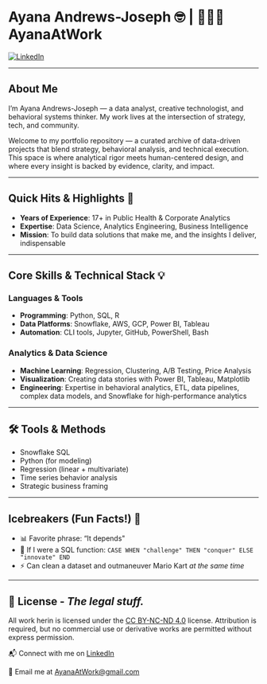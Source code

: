 # Ayana Andrews-Joseph 🤓 | 👩🏽‍💻 AyanaAtWork

[![LinkedIn](https://img.shields.io/badge/LinkedIn-Connect-blue?style=flat-square&logo=linkedin&logoColor=white)](https://www.linkedin.com/in/aajoseph)  

---

## About Me 

I’m Ayana Andrews-Joseph — a data analyst, creative technologist, and behavioral systems thinker. My work lives at the intersection of strategy, tech, and community.  

Welcome to my portfolio repository — a curated archive of data-driven projects that blend strategy, behavioral analysis, and technical execution. This space is where analytical rigor meets human-centered design, and where every insight is backed by evidence, clarity, and impact.

---

## Quick Hits & Highlights 🎯

- **Years of Experience**: 17+ in Public Health & Corporate Analytics
- **Expertise**: Data Science, Analytics Engineering, Business Intelligence
- **Mission**: To build data solutions that make me, and the insights I deliver, indispensable

---

## Core Skills & Technical Stack 💡

### Languages & Tools
- **Programming**: Python, SQL, R
- **Data Platforms**: Snowflake, AWS, GCP, Power BI, Tableau
- **Automation**: CLI tools, Jupyter, GitHub, PowerShell, Bash

### Analytics & Data Science
- **Machine Learning**: Regression, Clustering, A/B Testing, Price Analysis
- **Visualization**: Creating data stories with Power BI, Tableau, Matplotlib
- **Engineering**: Expertise in behavioral analytics, ETL, data pipelines, complex data models, and Snowflake for high-performance analytics

---

## 🛠️ Tools & Methods
- Snowflake SQL
- Python (for modeling)
- Regression (linear + multivariate)
- Time series behavior analysis
- Strategic business framing

---

## Icebreakers (Fun Facts!) 🌟

- 📊 Favorite phrase: “It depends"
- 🤖 If I were a SQL function: `CASE WHEN "challenge" THEN "conquer" ELSE "innovate" END`
- ⚡ Can clean a dataset and outmaneuver Mario Kart *at the same time*

---


## 📜 License - _The legal stuff._

All work herin is licensed under the [CC BY-NC-ND 4.0](https://creativecommons.org/licenses/by-nc-nd/4.0/) license. Attribution is required, but no commercial use or derivative works are permitted without express permission.

📬 Connect with me on [LinkedIn](https://www.linkedin.com/in/aajoseph)  

📧 Email me at [AyanaAtWork@gmail.com](mailto:ayanaatwork@gmail.com)
